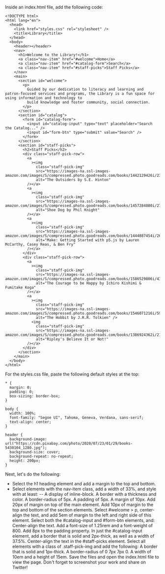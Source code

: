Inside an index.html file, add the following code:
```
<!DOCTYPE html>
<html lang="en">
  <head>
    <link href="styles.css" rel="stylesheet" />
    <title>Library</title>
  </head>
  <body>
    <header></header>
    <nav>
      <h1>Welcome to the Library!</h1>
      <a class="nav-item" href="#welcome">Home</a>
      <a class="nav-item" href="#catalog-form">Search</a>
      <a class="nav-item" href="#staff-picks">Staff Picks</a>
    </nav>
    <main>
      <section id="welcome">
        <p>
          Guided by our dedication to literacy and learning and patron-focused services and programs, the Library is a fun space for using information and technology to
          build knowledge and foster community, social connection.
        </p>
      </section>
      <section id="catalog">
        <form id="catalog-form">
          <input id="catalog-input" type="text" placeholder="Search the Catalog..." />
          <input id="form-btn" type="submit" value="Search" />
        </form>
      </section>
      <section id="staff-picks">
        <h2>Staff Picks</h2>
        <div class="staff-pick-row">
          <a
            ><img
              class="staff-pick-img"
              src="https://images-na.ssl-images-amazon.com/images/S/compressed.photo.goodreads.com/books/1442129426i/231804.jpg"
              alt="The Outsiders by S.E. Hinton"
          /></a>
          <a
            ><img
              class="staff-pick-img"
              src="https://images-na.ssl-images-amazon.com/images/S/compressed.photo.goodreads.com/books/1457284880i/27220736.jpg"
              alt="Shoe Dog by Phil Knight"
          /></a>
          <a
            ><img
              class="staff-pick-img"
              src="https://images-na.ssl-images-amazon.com/images/S/compressed.photo.goodreads.com/books/1444887454i/26451798.jpg"
              alt="Make: Getting Started with p5.js by Lauren McCarthy, Casey Reas, & Ben Fry"
          /></a>
        </div>
        <div class="staff-pick-row">
          <a
            ><img
              class="staff-pick-img"
              src="https://images-na.ssl-images-amazon.com/images/S/compressed.photo.goodreads.com/books/1586529806i/43599070.jpg"
              alt="The Courage to be Happy by Ichiro Kishimi & Fumitake Koga"
          /></a>
          <a
            ><img
              class="staff-pick-img"
              src="https://images-na.ssl-images-amazon.com/images/S/compressed.photo.goodreads.com/books/1546071216i/5907.jpg"
              alt="The Hobbit by J.R.R. Tolkien" />
            <img
              class="staff-pick-img"
              src="https://images-na.ssl-images-amazon.com/images/S/compressed.photo.goodreads.com/books/1386924362i/216088.jpg"
              alt="Ripley's Believe It or Not!"
          /></a>
        </div>
      </section>
    </main>
  </body>
</html>
```
For the styles.css file, paste the following default styles at the top:
```
* {
  margin: 0;
  padding: 0;
  box-sizing: border-box;
}

body {
  width: 100%;
  font-family: "Segoe UI", Tahoma, Geneva, Verdana, sans-serif;
  text-align: center;
}

header {
  background-image: url("https://cdn.pixabay.com/photo/2020/07/23/01/29/books-5430104_1280.jpg");
  background-size: cover;
  background-repeat: no-repeat;
  height: 200px;
}
```
Next, let's do the following:

- Select the h1 heading element and add a margin to the top and bottom.
- Select elements with the nav-item class, add a width of 33%, and style with at least:
-- A display of inline-block.
A border with a thickness and color.
A border-radius of 5px.
A padding of 5px.
A margin of 10px.
Add 20px of margin on top of the main element.
Add 10px of margin to the top and bottom of the section elements.
Select #welcome > p, center-align the text, and add 5em of margin to the left and right side of this element.
Select both the #catalog-input and #form-btn elements, and:
Center-align the text.
Add a font-size of 1.25rem and a font-weight of 800.
Add 8px to the padding property.
In just the #catalog-input element, add a border that is solid and 2px-thick, as well as a width of 37.5%.
Center-align the text in the #staff-picks element.
Select all elements with a class of .staff-pick-img and add the following:
A border that is solid and 1px-thick.
A border-radius of 0 7px 7px 0.
A width of 10em and a height of 15em.
Save the files and open the index.html file to view the page. Don't forget to screenshot your work and share on Twitter!

